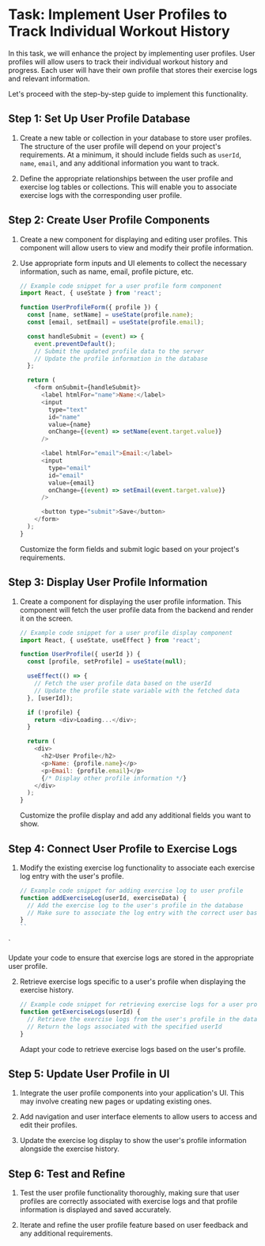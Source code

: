 # Task: Implement User Profiles to Track Individual Workout History

In this task, we will enhance the project by implementing user profiles. User profiles will allow users to track their individual workout history and progress. Each user will have their own profile that stores their exercise logs and relevant information.

Let's proceed with the step-by-step guide to implement this functionality.

## Step 1: Set Up User Profile Database

1. Create a new table or collection in your database to store user profiles. The structure of the user profile will depend on your project's requirements. At a minimum, it should include fields such as `userId`, `name`, `email`, and any additional information you want to track.

2. Define the appropriate relationships between the user profile and exercise log tables or collections. This will enable you to associate exercise logs with the corresponding user profile.

## Step 2: Create User Profile Components

1. Create a new component for displaying and editing user profiles. This component will allow users to view and modify their profile information.

2. Use appropriate form inputs and UI elements to collect the necessary information, such as name, email, profile picture, etc.

   ```javascript
   // Example code snippet for a user profile form component
   import React, { useState } from 'react';

   function UserProfileForm({ profile }) {
     const [name, setName] = useState(profile.name);
     const [email, setEmail] = useState(profile.email);

     const handleSubmit = (event) => {
       event.preventDefault();
       // Submit the updated profile data to the server
       // Update the profile information in the database
     };

     return (
       <form onSubmit={handleSubmit}>
         <label htmlFor="name">Name:</label>
         <input
           type="text"
           id="name"
           value={name}
           onChange={(event) => setName(event.target.value)}
         />

         <label htmlFor="email">Email:</label>
         <input
           type="email"
           id="email"
           value={email}
           onChange={(event) => setEmail(event.target.value)}
         />

         <button type="submit">Save</button>
       </form>
     );
   }
   ```

   Customize the form fields and submit logic based on your project's requirements.

## Step 3: Display User Profile Information

1. Create a component for displaying the user profile information. This component will fetch the user profile data from the backend and render it on the screen.

   ```javascript
   // Example code snippet for a user profile display component
   import React, { useState, useEffect } from 'react';

   function UserProfile({ userId }) {
     const [profile, setProfile] = useState(null);

     useEffect(() => {
       // Fetch the user profile data based on the userId
       // Update the profile state variable with the fetched data
     }, [userId]);

     if (!profile) {
       return <div>Loading...</div>;
     }

     return (
       <div>
         <h2>User Profile</h2>
         <p>Name: {profile.name}</p>
         <p>Email: {profile.email}</p>
         {/* Display other profile information */}
       </div>
     );
   }
   ```

   Customize the profile display and add any additional fields you want to show.

## Step 4: Connect User Profile to Exercise Logs

1. Modify the existing exercise log functionality to associate each exercise log entry with the user's profile.

   ```javascript
   // Example code snippet for adding exercise log to user profile
   function addExerciseLog(userId, exerciseData) {
     // Add the exercise log to the user's profile in the database
     // Make sure to associate the log entry with the correct user based on the userId
   }
   ``

`

   Update your code to ensure that exercise logs are stored in the appropriate user profile.

2. Retrieve exercise logs specific to a user's profile when displaying the exercise history.

   ```javascript
   // Example code snippet for retrieving exercise logs for a user profile
   function getExerciseLogs(userId) {
     // Retrieve the exercise logs from the user's profile in the database
     // Return the logs associated with the specified userId
   }
   ```

   Adapt your code to retrieve exercise logs based on the user's profile.

## Step 5: Update User Profile in UI

1. Integrate the user profile components into your application's UI. This may involve creating new pages or updating existing ones.

2. Add navigation and user interface elements to allow users to access and edit their profiles.

3. Update the exercise log display to show the user's profile information alongside the exercise history.

## Step 6: Test and Refine

1. Test the user profile functionality thoroughly, making sure that user profiles are correctly associated with exercise logs and that profile information is displayed and saved accurately.

2. Iterate and refine the user profile feature based on user feedback and any additional requirements.

